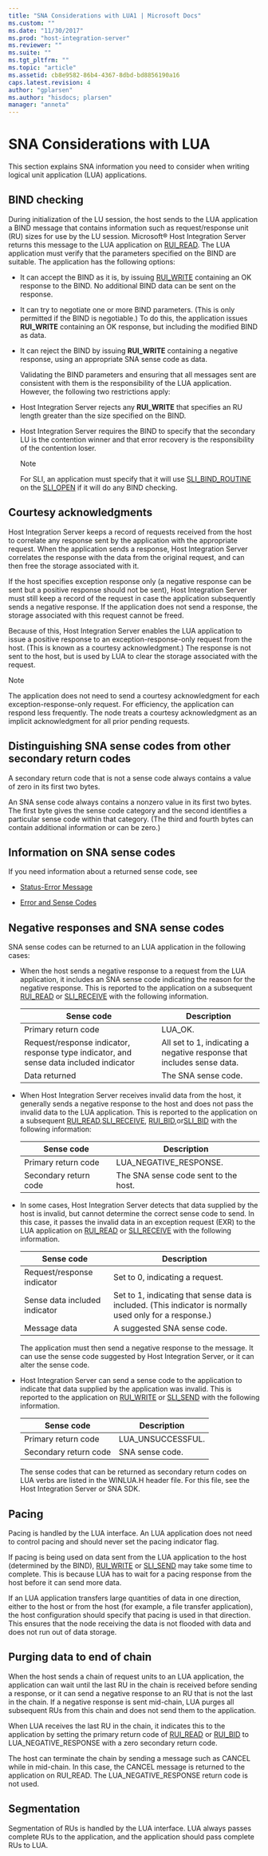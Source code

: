 ```yaml
---
title: "SNA Considerations with LUA1 | Microsoft Docs"
ms.custom: ""
ms.date: "11/30/2017"
ms.prod: "host-integration-server"
ms.reviewer: ""
ms.suite: ""
ms.tgt_pltfrm: ""
ms.topic: "article"
ms.assetid: cb8e9582-86b4-4367-8dbd-bd8856190a16
caps.latest.revision: 4
author: "gplarsen"
ms.author: "hisdocs; plarsen"
manager: "anneta"
---
```

# SNA Considerations with LUA
This section explains SNA information you need to consider when writing logical unit application (LUA) applications.  
  
## BIND checking  
 During initialization of the LU session, the host sends to the LUA application a BIND message that contains information such as request/response unit (RU) sizes for use by the LU session. Microsoft® Host Integration Server returns this message to the LUA application on [RUI_READ](./rui-read2.md). The LUA application must verify that the parameters specified on the BIND are suitable. The application has the following options:  
  
-   It can accept the BIND as it is, by issuing [RUI_WRITE](./rui-write2.md) containing an OK response to the BIND. No additional BIND data can be sent on the response.  
  
-   It can try to negotiate one or more BIND parameters. (This is only permitted if the BIND is negotiable.) To do this, the application issues **RUI_WRITE** containing an OK response, but including the modified BIND as data.  
  
-   It can reject the BIND by issuing **RUI_WRITE** containing a negative response, using an appropriate SNA sense code as data.  
  
     Validating the BIND parameters and ensuring that all messages sent are consistent with them is the responsibility of the LUA application. However, the following two restrictions apply:  
  
-   Host Integration Server rejects any **RUI_WRITE** that specifies an RU length greater than the size specified on the BIND.  
  
-   Host Integration Server requires the BIND to specify that the secondary LU is the contention winner and that error recovery is the responsibility of the contention loser.  
  
    > [!NOTE]
    >  For SLI, an application must specify that it will use [SLI_BIND_ROUTINE](./sli-bind-routine1.md) on the [SLI_OPEN](../core/sli-open2.md) if it will do any BIND checking.  
  
## Courtesy acknowledgments  
 Host Integration Server keeps a record of requests received from the host to correlate any response sent by the application with the appropriate request. When the application sends a response, Host Integration Server correlates the response with the data from the original request, and can then free the storage associated with it.  
  
 If the host specifies exception response only (a negative response can be sent but a positive response should not be sent), Host Integration Server must still keep a record of the request in case the application subsequently sends a negative response. If the application does not send a response, the storage associated with this request cannot be freed.  
  
 Because of this, Host Integration Server enables the LUA application to issue a positive response to an exception-response-only request from the host. (This is known as a courtesy acknowledgment.) The response is not sent to the host, but is used by LUA to clear the storage associated with the request.  
  
> [!NOTE]
>  The application does not need to send a courtesy acknowledgment for each exception-response-only request. For efficiency, the application can respond less frequently. The node treats a courtesy acknowledgment as an implicit acknowledgment for all prior pending requests.  
  
## Distinguishing SNA sense codes from other secondary return codes  
 A secondary return code that is not a sense code always contains a value of zero in its first two bytes.  
  
 An SNA sense code always contains a nonzero value in its first two bytes. The first byte gives the sense code category and the second identifies a particular sense code within that category. (The third and fourth bytes can contain additional information or can be zero.)  
  
## Information on SNA sense codes  
 If you need information about a returned sense code, see  
  
-   [Status-Error Message](../core/status-error-message1.md)  
  
-   [Error and Sense Codes](../core/error-and-sense-codes2.md)  
  
## Negative responses and SNA sense codes  
 SNA sense codes can be returned to an LUA application in the following cases:  
  
-   When the host sends a negative response to a request from the LUA application, it includes an SNA sense code indicating the reason for the negative response. This is reported to the application on a subsequent [RUI_READ](./rui-read2.md) or [SLI_RECEIVE](./sli-receive2.md) with the following information.  
  
    |Sense code|Description|  
    |----------------|-----------------|  
    |Primary return code|LUA_OK.|  
    |Request/response indicator, response type indicator, and sense data included indicator|All set to 1, indicating a negative response that includes sense data.|  
    |Data returned|The SNA sense code.|  
  
-   When Host Integration Server receives invalid data from the host, it generally sends a negative response to the host and does not pass the invalid data to the LUA application. This is reported to the application on a subsequent [RUI_READ](./rui-read2.md),[SLI_RECEIVE](./sli-receive2.md), [RUI_BID](./rui-bid1.md),or[SLI_BID](./sli-bid2.md) with the following information:  
  
    |Sense code|Description|  
    |----------------|-----------------|  
    |Primary return code|LUA_NEGATIVE_RESPONSE.|  
    |Secondary return code|The SNA sense code sent to the host.|  
  
-   In some cases, Host Integration Server detects that data supplied by the host is invalid, but cannot determine the correct sense code to send. In this case, it passes the invalid data in an exception request (EXR) to the LUA application on [RUI_READ](./rui-read2.md) or [SLI_RECEIVE](./sli-receive2.md) with the following information.  
  
    |Sense code|Description|  
    |----------------|-----------------|  
    |Request/response indicator|Set to 0, indicating a request.|  
    |Sense data included indicator|Set to 1, indicating that sense data is included. (This indicator is normally used only for a response.)|  
    |Message data|A suggested SNA sense code.|  
  
     The application must then send a negative response to the message. It can use the sense code suggested by Host Integration Server, or it can alter the sense code.  
  
-   Host Integration Server can send a sense code to the application to indicate that data supplied by the application was invalid. This is reported to the application on [RUI_WRITE](./rui-write2.md) or [SLI_SEND](./sli-send2.md) with the following information.  
  
    |Sense code|Description|  
    |----------------|-----------------|  
    |Primary return code|LUA_UNSUCCESSFUL.|  
    |Secondary return code|SNA sense code.|  
  
     The sense codes that can be returned as secondary return codes on LUA verbs are listed in the WINLUA.H header file. For this file, see the Host Integration Server or SNA SDK.  
  
## Pacing  
 Pacing is handled by the LUA interface. An LUA application does not need to control pacing and should never set the pacing indicator flag.  
  
 If pacing is being used on data sent from the LUA application to the host (determined by the BIND), [RUI_WRITE](./rui-write2.md) or [SLI_SEND](./sli-send2.md) may take some time to complete. This is because LUA has to wait for a pacing response from the host before it can send more data.  
  
 If an LUA application transfers large quantities of data in one direction, either to the host or from the host (for example, a file transfer application), the host configuration should specify that pacing is used in that direction. This ensures that the node receiving the data is not flooded with data and does not run out of data storage.  
  
## Purging data to end of chain  
 When the host sends a chain of request units to an LUA application, the application can wait until the last RU in the chain is received before sending a response, or it can send a negative response to an RU that is not the last in the chain. If a negative response is sent mid-chain, LUA purges all subsequent RUs from this chain and does not send them to the application.  
  
 When LUA receives the last RU in the chain, it indicates this to the application by setting the primary return code of [RUI_READ](./rui-read2.md) or [RUI_BID](./rui-bid1.md) to LUA_NEGATIVE_RESPONSE with a zero secondary return code.  
  
 The host can terminate the chain by sending a message such as CANCEL while in mid-chain. In this case, the CANCEL message is returned to the application on RUI_READ. The LUA_NEGATIVE_RESPONSE return code is not used.  
  
## Segmentation  
 Segmentation of RUs is handled by the LUA interface. LUA always passes complete RUs to the application, and the application should pass complete RUs to LUA.